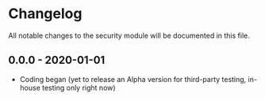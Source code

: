 # Changelog

All notable changes to the security module will be documented in this file.

## 0.0.0 - 2020-01-01
- Coding began (yet to release an Alpha version for third-party testing, in-house testing only right now)
